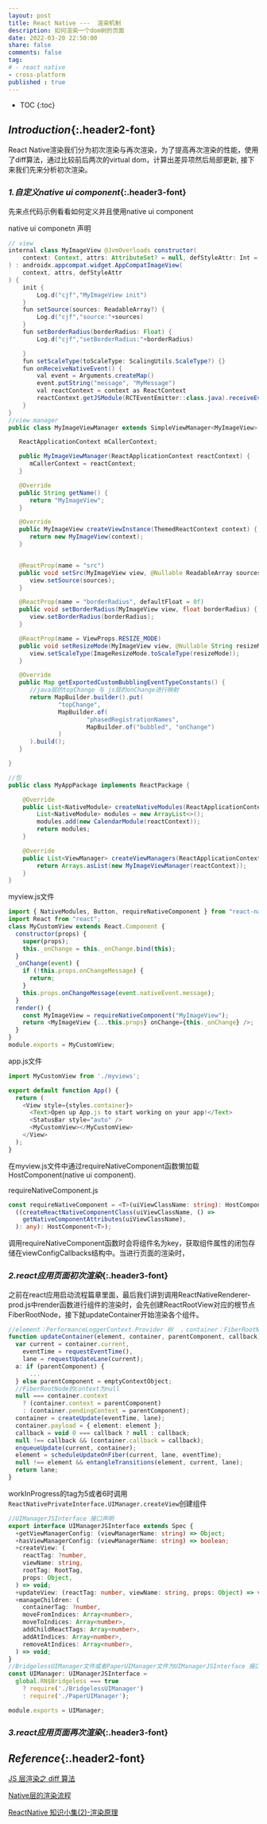 ```yaml
---
layout: post
title: React Native ---  渲染机制
description: 如何渲染一个dom树的页面
date: 2022-03-20 22:50:00
share: false
comments: false
tag:
# - react native
- cross-platform
published : true 
---
```

* TOC
{:toc}
## *Introduction*{:.header2-font}

React Native渲染我们分为初次渲染与再次渲染，为了提高再次渲染的性能，使用了diff算法，通过比较前后两次的virtual dom，计算出差异项然后局部更新, 接下来我们先来分析初次渲染。

### *1.自定义native ui component*{:.header3-font}
先来点代码示例看看如何定义并且使用native ui component

native ui componetn 声明
```java
// view
internal class MyImageView @JvmOverloads constructor(
    context: Context, attrs: AttributeSet? = null, defStyleAttr: Int = -1
) : androidx.appcompat.widget.AppCompatImageView(
    context, attrs, defStyleAttr
) {
    init {
        Log.d("cjf","MyImageView init")
    }
    fun setSource(sources: ReadableArray?) {
        Log.d("cjf","source:"+sources)
    }
    fun setBorderRadius(borderRadius: Float) {
        Log.d("cjf","setBorderRadius:"+borderRadius)

    }
    fun setScaleType(toScaleType: ScalingUtils.ScaleType?) {}
    fun onReceiveNativeEvent() {
        val event = Arguments.createMap()
        event.putString("message", "MyMessage")
        val reactContext = context as ReactContext
        reactContext.getJSModule(RCTEventEmitter::class.java).receiveEvent(id, "topChange", event)
    }
}
//view manager
public class MyImageViewManager extends SimpleViewManager<MyImageView> {

   ReactApplicationContext mCallerContext;

   public MyImageViewManager(ReactApplicationContext reactContext) {
      mCallerContext = reactContext;
   }

   @Override
   public String getName() {
      return "MyImageView";
   }

   @Override
   public MyImageView createViewInstance(ThemedReactContext context) {
      return new MyImageView(context);
   }


   @ReactProp(name = "src")
   public void setSrc(MyImageView view, @Nullable ReadableArray sources) {
      view.setSource(sources);
   }

   @ReactProp(name = "borderRadius", defaultFloat = 0f)
   public void setBorderRadius(MyImageView view, float borderRadius) {
      view.setBorderRadius(borderRadius);
   }

   @ReactProp(name = ViewProps.RESIZE_MODE)
   public void setResizeMode(MyImageView view, @Nullable String resizeMode) {
      view.setScaleType(ImageResizeMode.toScaleType(resizeMode));
   }

   @Override
   public Map getExportedCustomBubblingEventTypeConstants() {
      //java层的topChange 与 js层的onChange进行映射
      return MapBuilder.builder().put(
              "topChange",
              MapBuilder.of(
                      "phasedRegistrationNames",
                      MapBuilder.of("bubbled", "onChange")
              )
      ).build();
   }

}

//包
public class MyAppPackage implements ReactPackage {

    @Override
    public List<NativeModule> createNativeModules(ReactApplicationContext reactContext) {
        List<NativeModule> modules = new ArrayList<>();
        modules.add(new CalendarModule(reactContext));
        return modules;
    }

    @Override
    public List<ViewManager> createViewManagers(ReactApplicationContext reactContext) {
        return Arrays.asList(new MyImageViewManager(reactContext));
    }
}
```

myview.js文件
```javascript
import { NativeModules, Button, requireNativeComponent } from "react-native";
import React from "react";
class MyCustomView extends React.Component {
  constructor(props) {
    super(props);
    this._onChange = this._onChange.bind(this);
  }
  _onChange(event) {
    if (!this.props.onChangeMessage) {
      return;
    }
    this.props.onChangeMessage(event.nativeEvent.message);
  }
  render() {
    const MyImageView = requireNativeComponent("MyImageView");
    return <MyImageView {...this.props} onChange={this._onChange} />;
  }
}
module.exports = MyCustomView;
```

app.js文件
```javascript
import MyCustomView from './myviews';

export default function App() {
  return (
    <View style={styles.container}>
      <Text>Open up App.js to start working on your app!</Text>
      <StatusBar style="auto" />
      <MyCustomView></MyCustomView>
    </View>
  );
}
```

在myview.js文件中通过requireNativeComponent函数懒加载HostComponent(native ui component).

requireNativeComponent.js
```typescript
const requireNativeComponent = <T>(uiViewClassName: string): HostComponent<T> =>
  ((createReactNativeComponentClass(uiViewClassName, () =>
    getNativeComponentAttributes(uiViewClassName),
  ): any): HostComponent<T>);
```
调用requireNativeComponent函数时会将组件名为key，获取组件属性的闭包存储在viewConfigCallbacks结构中。当进行页面的渲染时，

  

### *2.react应用页面初次渲染*{:.header3-font}
之前在react应用启动流程篇章里面，最后我们讲到调用ReactNativeRenderer-prod.js中render函数进行组件的渲染时，会先创建ReactRootView对应的根节点FiberRootNode，接下就updateContainer开始渲染各个组件。
```typescript
//element：PerformanceLoggerContext.Provider 树  ，container：FiberRootNode
function updateContainer(element, container, parentComponent, callback) {
  var current = container.current,
    eventTime = requestEventTime(),
    lane = requestUpdateLane(current);
  a: if (parentComponent) {
      ...
  } else parentComponent = emptyContextObject;
  //FiberRootNode的context为null
  null === container.context
    ? (container.context = parentComponent)
    : (container.pendingContext = parentComponent);
  container = createUpdate(eventTime, lane);
  container.payload = { element: element };
  callback = void 0 === callback ? null : callback;
  null !== callback && (container.callback = callback);
  enqueueUpdate(current, container);
  element = scheduleUpdateOnFiber(current, lane, eventTime);
  null !== element && entangleTransitions(element, current, lane);
  return lane;
}
```
workInProgress的tag为5或者6时调用`ReactNativePrivateInterface.UIManager.createView`创建组件
```typescript
//UIManagerJSInterface 接口声明
export interface UIManagerJSInterface extends Spec {
  +getViewManagerConfig: (viewManagerName: string) => Object;
  +hasViewManagerConfig: (viewManagerName: string) => boolean;
  +createView: (
    reactTag: ?number,
    viewName: string,
    rootTag: RootTag,
    props: Object,
  ) => void;
  +updateView: (reactTag: number, viewName: string, props: Object) => void;
  +manageChildren: (
    containerTag: ?number,
    moveFromIndices: Array<number>,
    moveToIndices: Array<number>,
    addChildReactTags: Array<number>,
    addAtIndices: Array<number>,
    removeAtIndices: Array<number>,
  ) => void;
}
//BridgelessUIManager文件或者PaperUIManager文件为UIManagerJSInterface 接口实现
const UIManager: UIManagerJSInterface =
  global.RN$Bridgeless === true
    ? require('./BridgelessUIManager')
    : require('./PaperUIManager');

module.exports = UIManager;
```

### *3.react应用页面再次渲染*{:.header3-font}

## *Reference*{:.header2-font}

[JS 层渲染之 diff 算法](https://juejin.cn/post/6844904197096226824)

[Native层的渲染流程](https://juejin.cn/post/6844904184542822408)

[ReactNative 知识小集(2)-渲染原理](https://zhuanlan.zhihu.com/p/32749940)